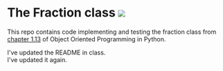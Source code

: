 # The Fraction class ![](https://api.travis-ci.com/ntalisay/fraction.svg?branch=master)

This repo contains code implementing and testing the fraction class from [chapter 1.13](https://runestone.academy/runestone/books/published/pythonds/Introduction/ObjectOrientedProgramminginPythonDefiningClasses.html#a-fraction-class) of Object Oriented Programming in Python.

I've updated the README in class.  
I've updated it again.
